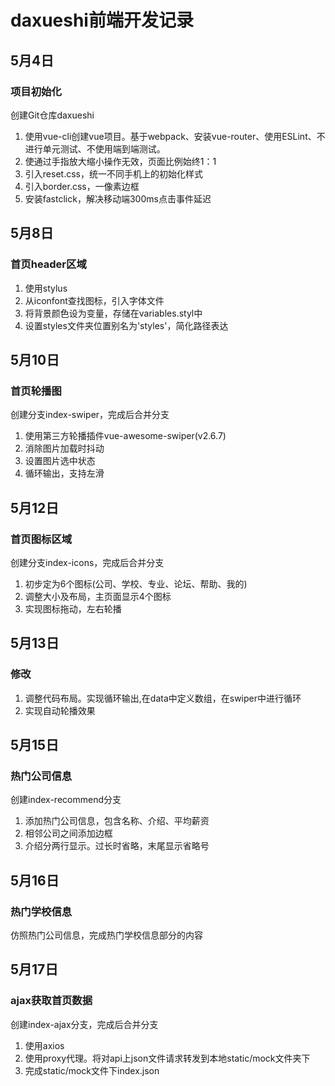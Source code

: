 # daxueshi前端开发记录

## 5月4日
### 项目初始化
创建Git仓库daxueshi
1. 使用vue-cli创建vue项目。基于webpack、安装vue-router、使用ESLint、不进行单元测试、不使用端到端测试。
2. 使通过手指放大缩小操作无效，页面比例始终1：1
3. 引入reset.css，统一不同手机上的初始化样式
4. 引入border.css，一像素边框
5. 安装fastclick，解决移动端300ms点击事件延迟

## 5月8日
### 首页header区域
1. 使用stylus
2. 从iconfont查找图标，引入字体文件
3. 将背景颜色设为变量，存储在variables.styl中
4. 设置styles文件夹位置别名为'styles'，简化路径表达

## 5月10日
### 首页轮播图
创建分支index-swiper，完成后合并分支
1. 使用第三方轮播插件vue-awesome-swiper(v2.6.7)
2. 消除图片加载时抖动
3. 设置图片选中状态
4. 循环输出，支持左滑


## 5月12日
### 首页图标区域
创建分支index-icons，完成后合并分支
1. 初步定为6个图标(公司、学校、专业、论坛、帮助、我的)
2. 调整大小及布局，主页面显示4个图标
3. 实现图标拖动，左右轮播

## 5月13日
### 修改
1. 调整代码布局。实现循环输出,在data中定义数组，在swiper中进行循环
2. 实现自动轮播效果

## 5月15日
### 热门公司信息
创建index-recommend分支
1. 添加热门公司信息，包含名称、介绍、平均薪资
2. 相邻公司之间添加边框
3. 介绍分两行显示。过长时省略，末尾显示省略号

## 5月16日
### 热门学校信息
仿照热门公司信息，完成热门学校信息部分的内容

## 5月17日
### ajax获取首页数据
创建index-ajax分支，完成后合并分支
1. 使用axios
2. 使用proxy代理。将对api上json文件请求转发到本地static/mock文件夹下
3. 完成static/mock文件下index.json
